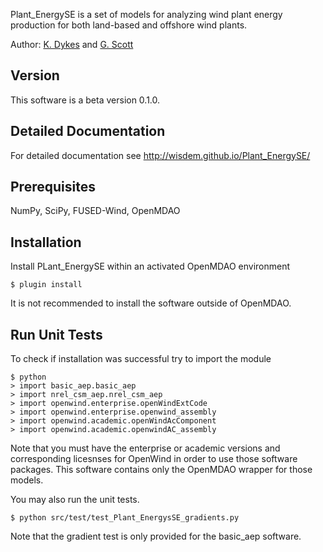 Plant_EnergySE is a set of models for analyzing wind plant energy production for both land-based and offshore wind plants.

Author: [K. Dykes](mailto:katherine.dykes@nrel.gov) and [G. Scott](mailto:george.scott@nrel.gov)

## Version

This software is a beta version 0.1.0.

## Detailed Documentation

For detailed documentation see <http://wisdem.github.io/Plant_EnergySE/>

## Prerequisites

NumPy, SciPy, FUSED-Wind, OpenMDAO

## Installation

Install PLant_EnergySE within an activated OpenMDAO environment

	$ plugin install

It is not recommended to install the software outside of OpenMDAO.

## Run Unit Tests

To check if installation was successful try to import the module

	$ python
	> import basic_aep.basic_aep
	> import nrel_csm_aep.nrel_csm_aep
	> import openwind.enterprise.openWindExtCode
	> import openwind.enterprise.openwind_assembly
	> import openwind.academic.openWindAcComponent
	> import openwind.academic.openwindAC_assembly

Note that you must have the enterprise or academic versions and corresponding licesnses for OpenWind in order to use those software packages.  This software contains only the OpenMDAO wrapper for those models.

You may also run the unit tests.

	$ python src/test/test_Plant_EnergysSE_gradients.py

Note that the gradient test is only provided for the basic_aep software.